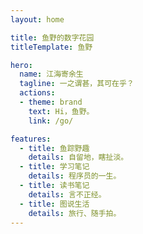 ```yaml
---
layout: home

title: 鱼野的数字花园
titleTemplate: 鱼野

hero:
  name: 江海寄余生
  tagline: 一之谓甚，其可在乎？
  actions:
  - theme: brand
    text: Hi，鱼野。
    link: /go/

features:
  - title: 鱼踪野趣
    details: 自留地，瞎扯淡。
  - title: 学习笔记
    details: 程序员的一生。
  - title: 读书笔记
    details: 言不正经。
  - title: 图说生活
    details: 旅行、随手拍。
---
```

